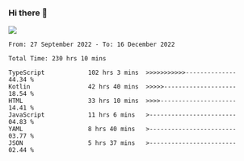 ### Hi there 👋

<!--<a href="https://github.com/search?o=desc&q=author%3Abushiyi&s=committer-date&type=Commits">-->
<!--    <img align="center" height = "178" src="https://github-readme-stats.vercel.app/api?username=bushiyi&count_private=true&show_icons=true&theme=noctis_minimus&hide=contribs&include_all_commits=true" />-->
<!--</a>-->
<!--<a href="https://github.com/bushiyi?tab=repositories">-->
<!--    <img align="center" height = "178" src="https://github-readme-stats.vercel.app/api/top-langs/?username=bushiyi&count_private=true&theme=noctis_minimus" />-->
<!--</a>-->
 
<!-- [![Ashutosh's github activity graph](https://activity-graph.herokuapp.com/graph?username=bushiyi&theme=react&bg_color=1B2932&point=698B69&line=698B69)](https://github.com/ashutosh00710/github-readme-activity-graph)
 -->


![](https://raw.githubusercontent.com/bushiyi/bushiyi/master/assets/github-contribution-grid-snake.svg)

<!--START_SECTION:waka-->

```text
From: 27 September 2022 - To: 16 December 2022

Total Time: 230 hrs 10 mins

TypeScript            102 hrs 3 mins  >>>>>>>>>>>--------------   44.34 %
Kotlin                42 hrs 40 mins  >>>>>--------------------   18.54 %
HTML                  33 hrs 10 mins  >>>>---------------------   14.41 %
JavaScript            11 hrs 6 mins   >------------------------   04.83 %
YAML                  8 hrs 40 mins   >------------------------   03.77 %
JSON                  5 hrs 37 mins   >------------------------   02.44 %
```

<!--END_SECTION:waka-->

